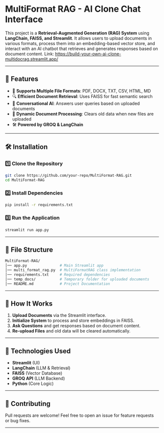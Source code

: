 # MultiFormat RAG - AI Clone Chat Interface

This project is a **Retrieval-Augmented Generation (RAG) System** using **LangChain, FAISS, and Streamlit**. It allows users to upload documents in various formats, process them into an embedding-based vector store, and interact with an AI chatbot that retrieves and generates responses based on document content.
Link: https://build-your-own-ai-clone-multidocrag.streamlit.app/

---

## 🚀 Features
- 📄 **Supports Multiple File Formats**: PDF, DOCX, TXT, CSV, HTML, MD
- 🔍 **Efficient Document Retrieval**: Uses FAISS for fast semantic search
- 💬 **Conversational AI**: Answers user queries based on uploaded documents
- 🔄 **Dynamic Document Processing**: Clears old data when new files are uploaded
- 🛠 **Powered by GROQ & LangChain**

---

## 🛠 Installation

### **1️⃣ Clone the Repository**
```sh
git clone https://github.com/your-repo/MultiFormat-RAG.git
cd MultiFormat-RAG
```

### **2️⃣ Install Dependencies**
```sh
pip install -r requirements.txt
```

### **3️⃣ Run the Application**
```sh
streamlit run app.py
```

---

## 📂 File Structure
```sh
MultiFormat-RAG/
│── app.py               # Main Streamlit app
│── multi_format_rag.py  # MultiFormatRAG class implementation
│── requirements.txt     # Required dependencies
│── temp_docs/           # Temporary folder for uploaded documents
│── README.md            # Project Documentation
```

---

## 🔧 How It Works
1. **Upload Documents** via the Streamlit interface.
2. **Initialize System** to process and store embeddings in FAISS.
3. **Ask Questions** and get responses based on document content.
4. **Re-upload Files** and old data will be cleared automatically.

---

## 📌 Technologies Used
- **Streamlit** (UI)
- **LangChain** (LLM & Retrieval)
- **FAISS** (Vector Database)
- **GROQ API** (LLM Backend)
- **Python** (Core Logic)

---
## 🤝 Contributing
Pull requests are welcome! Feel free to open an issue for feature requests or bug fixes.

---


